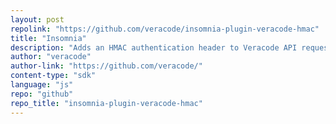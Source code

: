```yaml
---
layout: post
repolink: "https://github.com/veracode/insomnia-plugin-veracode-hmac"
title: "Insomnia"
description: "Adds an HMAC authentication header to Veracode API requests in Insomnia. Install from NPM."
author: "veracode"
author-link: "https://github.com/veracode/"
content-type: "sdk"
language: "js"
repo: "github"
repo_title: "insomnia-plugin-veracode-hmac"
---
```

